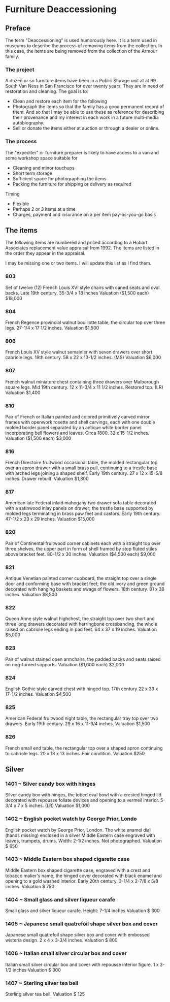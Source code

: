 # Furniture Deaccessioning

## Preface

The term "Deaccessioning" is used humorously here.  It is a term used in museums to describe the process of removing items from the collection.  In this case, the items are being removed from the collection of the Armour family.


### The project

A dozen or so furniture items have been in a Public Storage unit at at 99 South Van Ness in San Francisco for over twenty years. They are in need of restoration and cleaning.  The goal is to:

* Clean and restore each item for the following
* Photograph the items so that the family has a good permanent record of them. And so that I may be able to use these as reference for describing their provenance and my interest in each work in a future multi-media autobiography.
* Sell or donate the items either at auction or through a dealer or online.


### The process

The "expediter" or furniture preparer is likely to have access to a van and some workshop space suitable for

* Cleaning and minor touchups
* Short term storage
* Sufficient space for photographing the items
* Packing the furniture for shipping or delivery as required

Timing

* Flexible
* Perhaps 2 or 3 items at a time
* Charges, payment and insurance on a per item pay-as-you-go basis


## The items

The following items are numbered and priced according to a Hobart Associates replacement value appraisal from 1992.  The items are listed in the order they appear in the appraisal.

I may be missing one or two items.  I will update this list as I find them.


### 803

Set of twelve (12) French Louis XVI style chairs with caned seats and oval backs. Late 19th century. 35-3/4 x 18 inches
Valuation ($1,500 each) $18,000

### 804

French Regence provincial walnut bouillotte table, the circular top over three legs. 27-1/4 x 17 1/2 inches.
Valuation $1,500

### 806

French Louis XV style walnut semainier with seven drawers over short cabriole legs. 19th century. 58 x 22 x 13-1/2 inches. (MS)
Valuation $6,000

### 807

French walnut miniature chest containing three drawers over Malborough square legs. Mid 19th century. 12 x 11-3/4 x 11
1/2 inches. Restored top. (LR)
Valuation  $1,400


### 810

Pair of French or Italian painted and colored primitively carved mirror frames with openwork rosette and shell carvings, each with one double molded border panel separated by an antique white border panel incorporating bell flowers and leaves. Circa 1800. 32 x 15-1/2 inches.
Valuation ($1,500 each)  $3,000


### 816

French Directoire fruitwood occasional table, the molded rectangular top over an apron drawer with a small brass pull, continuing to a trestle base with arched legs joining a shaped shelf. Early 19th century. 27 x 12 x 15-5/8 inches. Drawer rebuilt.
Valuation $1,800

### 817

American late Federal inlaid mahogany two drawer sofa table decorated with a satinwood inlay panels on drawer; the trestle base supported by molded legs terminating in brass paw feet and castors. Early 19th century. 47-1/2 x 23 x 29 inches.
Valuation $15,000

### 820

Pair of Continental fruitwood corner cabinets each with a straight top over three shelves, the upper part in form of shell framed by stop fluted stiles above bracket feet. 80-1/2 x 30 inches.
Valuation ($4,500 each) $9,000


### 821

Antique Venetian painted corner cupboard, the straight top over a single door and conforming base with bracket feet; the old ivory and green ground decorated with hanging baskets and swags of flowers. 18th century. 81 x 38 inches.
Valuation $8,500

### 822

Queen Anne style walnut highchest, the straight top over two short and three long drawers decorated with herringbone crossbanding, the whole raised on cabriole legs ending in pad feet. 64 x 37 x 19 inches.
Valuation $5,000


### 823

Pair of walnut stained open armchairs, the padded backs and seats raised on ring-turned supports.
Valuation ($1,000 each) $2,000


### 824

English Gothic style carved chest with hinged top. 17th century 22 x 33 x 17-1/2 inches.
Valuation $4,500


### 825

American Federal fruitwood night table, the rectangular tray top over two drawers. Early 19th century. 29 x 16 x 11-3/4 inches.
Valuation $1,500


### 826

French small end table, the rectangular top over a shaped apron continuing to cabriole legs. 20 x 18 x 13 inches. Fair condition.
Valuation $250




## Silver

### 1401 ~ Silver candy box with hinges

Silver candy box with hinges, the lobed oval bowl with a crested hinged lid decorated with repousse foliate devices and opening to a vermeil interior.
5-3/4 x 7 x 5 inches. (LR)
Valuation $1,000

### 1402 ~ English pocket watch by George Prior, Londo

English pocket watch by George Prior, London. The white enamel dial (hands missing) enclosed in a silver Middle Eastern case engraved with leaves, trumpets, drums. Width: 2-1/2 inches. Not photographed.
Valuation $ 650

### 1403 ~ Middle Eastern box shaped cigarette case

Middle Eastern box shaped cigarette case, engraved with a crest and tobacco maker's name, the hinged cover decorated with black enamel and opening to a gold washed interior. Early 20th century.
3-1/4 x 2-7/8 x 5/8 inches.
Valuation $ 750

### 1404 ~ Small glass and silver liqueur carafe

Small glass and silver liqueur carafe.
Height: 7-1/4 inches
Valuation $ 300

### 1405 ~ Japanese small quatrefoil shape silver box and cover

Japanese small quatrefoil shape silver box and cover with embossed wisteria design. 2 x 4 x 3-3/4 inches.
Valuation $ 800

### 1406 ~ Italian small silver circular box and cover

Italian small silver circular box and cover with repousse interior figure.
1 x 3-1/2 inches
Valuation $ 300

### 1407 ~ Sterling silver tea bell

Sterling silver tea bell.
Valuation $ 125
